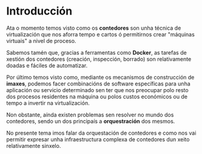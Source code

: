# Introducción

Ata o momento temos visto como os **contedores** son unha técnica de virtualización que nos aforra tempo e cartos ó permitirnos crear "máquinas virtuais" a nivel de proceso.

Sabemos tamén que, gracias a ferramentas como **Docker**, as tarefas de xestión dos contedores (creación, inspección, borrado) son relativamente doadas e fáciles de automatizar. 

Por último temos visto como, mediante os mecanismos de construcción de **imaxes**, podemos facer combinacións de software específicas para unha aplicación ou servicio determinado sen ter que nos preocupar polo resto dos procesos residentes na máquina ou polos custos económicos ou de tempo a invertir na virtualización. 

Non obstante, aínda existen problemas sen resolver no mundo dos contedores, sendo un dos principaís a **orquestración** dos mesmos. 

No presente tema imos falar da orquestación de contedores e como nos vai permitir expresar unha infraestructura complexa de contedores dun xeito relativamente sinxelo.
